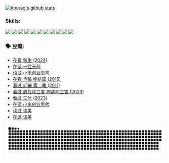 
[![Anurag's github stats](https://github-readme-stats.vercel.app/api?username=w940853815)](https://github.com/anuraghazra/github-readme-stats)

### Skills:

<code><img height="32" src="https://cdn.jsdelivr.net/npm/simple-icons@v5/icons/python.svg"></code>
<code><img height="32" src="https://cdn.jsdelivr.net/npm/simple-icons@v5/icons/javascript.svg"></code>
<code><img height="32" src="https://cdn.jsdelivr.net/npm/simple-icons@v5/icons/django.svg"></code>
<code><img height="32" src="https://cdn.jsdelivr.net/npm/simple-icons@v5/icons/flask.svg"></code>
<code><img height="32" src="https://cdn.jsdelivr.net/npm/simple-icons@v5/icons/vuetify.svg"></code>
<code><img height="32" src="https://cdn.jsdelivr.net/npm/simple-icons@v5/icons/git.svg"></code>
<code><img height="32" src="https://cdn.jsdelivr.net/npm/simple-icons@v5/icons/docker.svg"></code>
<code><img height="32" src="https://cdn.jsdelivr.net/npm/simple-icons@v5/icons/postgresql.svg"></code>
<code><img height="32" src="https://cdn.jsdelivr.net/npm/simple-icons@v5/icons/elasticsearch.svg"></code>
<code><img height="32" src="https://cdn.jsdelivr.net/npm/simple-icons@v5/icons/macos.svg"></code>
<code><img height="32" src="https://cdn.jsdelivr.net/npm/simple-icons@v5/icons/linux.svg"></code>

### 🗣 豆瓣:

<!-- DOUBAN-ACTIVITIES:START -->
- [在看 新生‎ (2024)](https://www.douban.com/people/136069238/status/4607441062/?_i=15660132)
- [在读 一往无前](https://www.douban.com/people/136069238/status/4590507310/?_i=15660132)
- [读过 小米创业思考](https://www.douban.com/people/136069238/status/4590506983/?_i=15660132)
- [在看 毛骗 终结篇‎ (2015)](https://www.douban.com/people/136069238/status/4581971924/?_i=15660132)
- [看过 毛骗 第二季‎ (2011)](https://www.douban.com/people/136069238/status/4581971810/?_i=15660132)
- [看过 周处除三害 周處除三害‎ (2023)](https://www.douban.com/people/136069238/status/4575646701/?_i=15660132)
- [看过 三体‎ (2023)](https://www.douban.com/people/136069238/status/4574263039/?_i=15660132)
- [在读 小米创业思考](https://www.douban.com/people/136069238/status/4572047905/?_i=15660132)
- [读过 谈美](https://www.douban.com/people/136069238/status/4572047629/?_i=15660132)
- [在读 谈美](https://www.douban.com/people/136069238/status/4560861771/?_i=15660132)
<!-- DOUBAN-ACTIVITIES:END -->


![Snake animation](https://raw.githubusercontent.com/w940853815/w940853815/output/github-contribution-grid-snake.svg)

<!--
**w940853815/w940853815** is a ✨ _special_ ✨ repository because its `README.md` (this file) appears on your GitHub profile.

Here are some ideas to get you started:

- 🔭 I’m currently working on ...
- 🌱 I’m currently learning ...
- 👯 I’m looking to collaborate on ...
- 🤔 I’m looking for help with ...
- 💬 Ask me about ...
- 📫 How to reach me: ...
- 😄 Pronouns: ...
- ⚡ Fun fact: ...
-->
